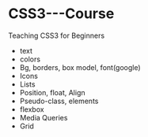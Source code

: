 # CSS3---Course
Teaching CSS3 for Beginners
- text
- colors
- Bg, borders, box model, font(google)
- Icons
- Lists
- Position, float, Align
- Pseudo-class, elements
- flexbox
- Media Queries
- Grid
